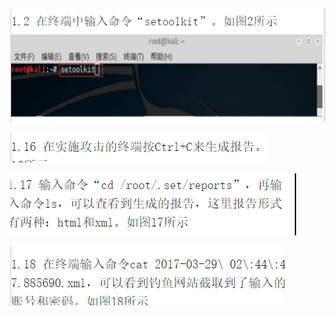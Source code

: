 ![1600414579178](../../img/1600414579178.png)





![1600415118486](../../img/1600415118486.png)

![1600415103311](../../img/1600415103311.png)

![1600415135972](../../img/1600415135972.png)